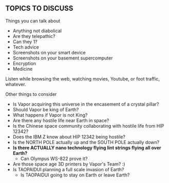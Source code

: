 TOPICS TO DISCUSS
-----------------

Things you can talk about
- Anything not diabolical
- Are they telepathic?
- Can they 1?
- Tech advice
- Screenshots on your smart device
- Screenshots on your basement supercomputer
- Encryption
- Medicine

Listen while browsing the web, watching movies, Youtube, or foot traffic, whatever.

Other things to consider
- Is Vapor acquiring this universe in the encasement of a crystal pillar?
- Should Vapor be king of Earth?
- What happens if Vapor is not King?
- Are there any hostile life near Earth in space?
- Is the Chinese space community collaborating with hostile life from HIP 12342?
- Does the IBM Z know about HIP 12342 being hostile?
- Is the NORTH POLE actually up and the SOUTH POLE actually down?
- **Is there ACTUALLY nano technology flying lint strings flying all over Earth?**
  - Can Olympus WS-822 prove it?
- Are those space age 3D printers by Vapor's Team? :)
- Is TAOPAIDUI planning a full scale invasion of Earth?
  - Is TAOPAIDUI going to stay on Earth or leave Earth?
